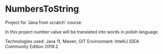 # NumbersToString

Project for 'Java from scratch' course

In this project number value will be translated into words in polish language.

Technologies used: Java 11, Maven, GIT
Environmant: IntelliJ IDEA Community Edition 2019.2
